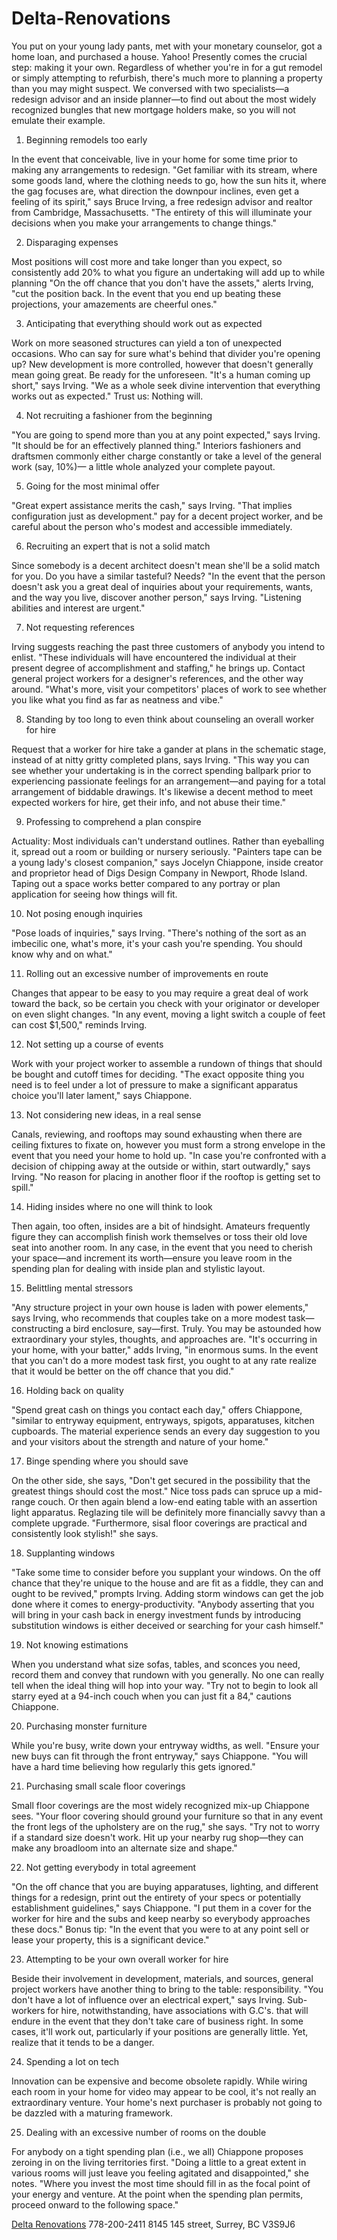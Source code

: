 # Delta-Renovations
You put on your young lady pants, met with your monetary counselor, got a home loan, and purchased a house. Yahoo! Presently comes the crucial step: making it your own. Regardless of whether you're in for a gut remodel or simply attempting to refurbish, there's much more to planning a property than you may might suspect. We conversed with two specialists—a redesign advisor and an inside planner—to find out about the most widely recognized bungles that new mortgage holders make, so you will not emulate their example. 

1. Beginning remodels too early 

In the event that conceivable, live in your home for some time prior to making any arrangements to redesign. "Get familiar with its stream, where some goods land, where the clothing needs to go, how the sun hits it, where the gag focuses are, what direction the downpour inclines, even get a feeling of its spirit," says Bruce Irving, a free redesign advisor and realtor from Cambridge, Massachusetts. "The entirety of this will illuminate your decisions when you make your arrangements to change things." 

2. Disparaging expenses 

Most positions will cost more and take longer than you expect, so consistently add 20% to what you figure an undertaking will add up to while planning "On the off chance that you don't have the assets," alerts Irving, "cut the position back. In the event that you end up beating these projections, your amazements are cheerful ones." 

3. Anticipating that everything should work out as expected 

Work on more seasoned structures can yield a ton of unexpected occasions. Who can say for sure what's behind that divider you're opening up? New development is more controlled, however that doesn't generally mean going great. Be ready for the unforeseen. "It's a human coming up short," says Irving. "We as a whole seek divine intervention that everything works out as expected." Trust us: Nothing will. 

4. Not recruiting a fashioner from the beginning 

"You are going to spend more than you at any point expected," says Irving. "It should be for an effectively planned thing." Interiors fashioners and draftsmen commonly either charge constantly or take a level of the general work (say, 10%)— a little whole analyzed your complete payout. 

5. Going for the most minimal offer 

"Great expert assistance merits the cash," says Irving. "That implies configuration just as development." pay for a decent project worker, and be careful about the person who's modest and accessible immediately. 

6. Recruiting an expert that is not a solid match 

Since somebody is a decent architect doesn't mean she'll be a solid match for you. Do you have a similar tasteful? Needs? "In the event that the person doesn't ask you a great deal of inquiries about your requirements, wants, and the way you live, discover another person," says Irving. "Listening abilities and interest are urgent." 

7. Not requesting references 

Irving suggests reaching the past three customers of anybody you intend to enlist. "These individuals will have encountered the individual at their present degree of accomplishment and staffing," he brings up. Contact general project workers for a designer's references, and the other way around. "What's more, visit your competitors' places of work to see whether you like what you find as far as neatness and vibe." 

8. Standing by too long to even think about counseling an overall worker for hire 

Request that a worker for hire take a gander at plans in the schematic stage, instead of at nitty gritty completed plans, says Irving. "This way you can see whether your undertaking is in the correct spending ballpark prior to experiencing passionate feelings for an arrangement—and paying for a total arrangement of biddable drawings. It's likewise a decent method to meet expected workers for hire, get their info, and not abuse their time." 

9. Professing to comprehend a plan conspire 

Actuality: Most individuals can't understand outlines. Rather than eyeballing it, spread out a room or building or nursery seriously. "Painters tape can be a young lady's closest companion," says Jocelyn Chiappone, inside creator and proprietor head of Digs Design Company in Newport, Rhode Island. Taping out a space works better compared to any portray or plan application for seeing how things will fit. 

10. Not posing enough inquiries 

"Pose loads of inquiries," says Irving. "There's nothing of the sort as an imbecilic one, what's more, it's your cash you're spending. You should know why and on what." 

11. Rolling out an excessive number of improvements en route 

Changes that appear to be easy to you may require a great deal of work toward the back, so be certain you check with your originator or developer on even slight changes. "In any event, moving a light switch a couple of feet can cost $1,500," reminds Irving. 

12. Not setting up a course of events 

Work with your project worker to assemble a rundown of things that should be bought and cutoff times for deciding. "The exact opposite thing you need is to feel under a lot of pressure to make a significant apparatus choice you'll later lament," says Chiappone. 

13. Not considering new ideas, in a real sense 

Canals, reviewing, and rooftops may sound exhausting when there are ceiling fixtures to fixate on, however you must form a strong envelope in the event that you need your home to hold up. "In case you're confronted with a decision of chipping away at the outside or within, start outwardly," says Irving. "No reason for placing in another floor if the rooftop is getting set to spill." 

14. Hiding insides where no one will think to look 

Then again, too often, insides are a bit of hindsight. Amateurs frequently figure they can accomplish finish work themselves or toss their old love seat into another room. In any case, in the event that you need to cherish your space—and increment its worth—ensure you leave room in the spending plan for dealing with inside plan and stylistic layout. 

15. Belittling mental stressors 

"Any structure project in your own house is laden with power elements," says Irving, who recommends that couples take on a more modest task—constructing a bird enclosure, say—first. Truly. You may be astounded how extraordinary your styles, thoughts, and approaches are. "It's occurring in your home, with your batter," adds Irving, "in enormous sums. In the event that you can't do a more modest task first, you ought to at any rate realize that it would be better on the off chance that you did." 

16. Holding back on quality 

"Spend great cash on things you contact each day," offers Chiappone, "similar to entryway equipment, entryways, spigots, apparatuses, kitchen cupboards. The material experience sends an every day suggestion to you and your visitors about the strength and nature of your home." 

17. Binge spending where you should save 

On the other side, she says, "Don't get secured in the possibility that the greatest things should cost the most." Nice toss pads can spruce up a mid-range couch. Or then again blend a low-end eating table with an assertion light apparatus. Reglazing tile will be definitely more financially savvy than a complete upgrade. "Furthermore, sisal floor coverings are practical and consistently look stylish!" she says. 

18. Supplanting windows 

"Take some time to consider before you supplant your windows. On the off chance that they're unique to the house and are fit as a fiddle, they can and ought to be revived," prompts Irving. Adding storm windows can get the job done where it comes to energy-productivity. "Anybody asserting that you will bring in your cash back in energy investment funds by introducing substitution windows is either deceived or searching for your cash himself." 

19. Not knowing estimations 

When you understand what size sofas, tables, and sconces you need, record them and convey that rundown with you generally. No one can really tell when the ideal thing will hop into your way. "Try not to begin to look all starry eyed at a 94-inch couch when you can just fit a 84," cautions Chiappone. 

20. Purchasing monster furniture 

While you're busy, write down your entryway widths, as well. "Ensure your new buys can fit through the front entryway," says Chiappone. "You will have a hard time believing how regularly this gets ignored." 

21. Purchasing small scale floor coverings 

Small floor coverings are the most widely recognized mix-up Chiappone sees. "Your floor covering should ground your furniture so that in any event the front legs of the upholstery are on the rug," she says. "Try not to worry if a standard size doesn't work. Hit up your nearby rug shop—they can make any broadloom into an alternate size and shape." 

22. Not getting everybody in total agreement 

"On the off chance that you are buying apparatuses, lighting, and different things for a redesign, print out the entirety of your specs or potentially establishment guidelines," says Chiappone. "I put them in a cover for the worker for hire and the subs and keep nearby so everybody approaches these docs." Bonus tip: "In the event that you were to at any point sell or lease your property, this is a significant device." 

23. Attempting to be your own overall worker for hire 

Beside their involvement in development, materials, and sources, general project workers have another thing to bring to the table: responsibility. "You don't have a lot of influence over an electrical expert," says Irving. Sub-workers for hire, notwithstanding, have associations with G.C's. that will endure in the event that they don't take care of business right. In some cases, it'll work out, particularly if your positions are generally little. Yet, realize that it tends to be a danger. 

24. Spending a lot on tech 

Innovation can be expensive and become obsolete rapidly. While wiring each room in your home for video may appear to be cool, it's not really an extraordinary venture. Your home's next purchaser is probably not going to be dazzled with a maturing framework. 

25. Dealing with an excessive number of rooms on the double 

For anybody on a tight spending plan (i.e., we all) Chiappone proposes zeroing in on the living territories first. "Doing a little to a great extent in various rooms will just leave you feeling agitated and disappointed," she notes. "Where you invest the most time should fill in as the focal point of your energy and venture. At the point when the spending plan permits, proceed onward to the following space."

<a href="www.deltarenovations.ca">Delta Renovations</a>
778-200-2411
8145 145 street, Surrey, BC
V3S9J6
